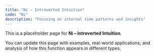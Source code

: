 ```yaml
---
title: "Ni – Introverted Intuition"
code: "Ni"
description: "Focusing on internal time patterns and insights"
---
```


This is a placeholder page for **Ni – Introverted Intuition**.

You can update this page with examples, real-world applications, and analysis of how this function appears in different types.

